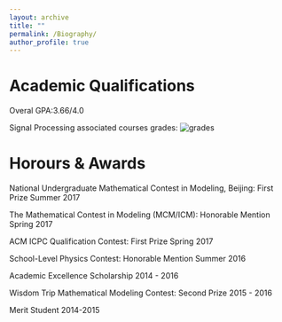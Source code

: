 ```yaml
---
layout: archive
title: ""
permalink: /Biography/
author_profile: true
---
```


Academic Qualifications
======
Overal GPA:3.66/4.0

Signal Processing associated courses grades:
![grades](https://dukang4655.github.io/images/grade3.png)


Horours & Awards
======
National Undergraduate Mathematical Contest in Modeling, Beijing: First Prize
Summer 2017

The Mathematical Contest in Modeling (MCM/ICM): Honorable Mention
Spring 2017

ACM ICPC Qualification Contest: First Prize
Spring 2017

School-Level Physics Contest: Honorable Mention
Summer 2016

Academic Excellence Scholarship
2014 - 2016

Wisdom Trip Mathematical Modeling Contest: Second Prize
2015 - 2016

Merit Student
2014-2015
